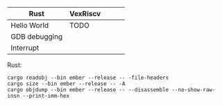 | Rust          | VexRiscv |   |   |   |
|---------------|----------|---|---|---|
| Hello World   | TODO     |   |   |   |
| GDB debugging |          |   |   |   |
| Interrupt     |          |   |   |   |

Rust:

```
cargo readobj --bin ember --release -- -file-headers
cargo size --bin ember --release -- -A
cargo objdump --bin ember --release -- --disassemble --no-show-raw-insn --print-imm-hex
```
